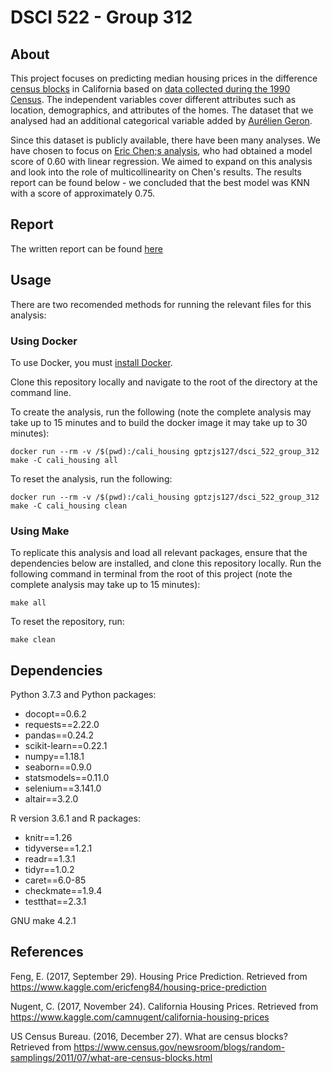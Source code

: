 # DSCI 522 - Group 312

## About

This project focuses on predicting median housing prices in the difference [census blocks](https://www.census.gov/newsroom/blogs/random-samplings/2011/07/what-are-census-blocks.html) in California based on [data collected during the 1990 Census](https://www.kaggle.com/camnugent/california-housing-prices/kernels). The independent variables cover different attributes such as location, demographics, and attributes of the homes. The dataset that we analysed had an additional categorical variable added by [Aurélien Geron](https://github.com/ageron/handson-ml/tree/master/datasets/housing).

Since this dataset is publicly available, there have been many analyses. We have chosen to focus on [Eric Chen;s analysis](https://www.kaggle.com/ericfeng84), who had obtained a model score of 0.60 with linear regression. We aimed to expand on this analysis and look into the role of multicollinearity on Chen's results. The results report can be found below - we concluded that the best model was KNN with a score of approximately 0.75.

## Report

The written report can be found [here](results/california_housing_predict_report.ipynb)

## Usage

There are two recomended methods for running the relevant files for this analysis:

### Using Docker

To use Docker, you must [install Docker](https://docs.docker.com/install/).

Clone this repository locally and navigate to the root of the directory at the command line.

To create the analysis, run the following (note the complete analysis may take up to 15 minutes and to build the docker image it may take up to 30 minutes):

`docker run --rm -v /$(pwd):/cali_housing gptzjs127/dsci_522_group_312 make -C cali_housing all`

To reset the analysis, run the following:

`docker run --rm -v /$(pwd):/cali_housing gptzjs127/dsci_522_group_312 make -C cali_housing clean`

### Using Make

To replicate this analysis and load all relevant packages, ensure that the dependencies below are installed, and clone this repository locally. Run the following command in terminal from the root of this project (note the complete analysis may take up to 15 minutes):

`make all`

To reset the repository, run:

`make clean`

## Dependencies

Python 3.7.3 and Python packages:
* docopt==0.6.2
* requests==2.22.0
* pandas==0.24.2
* scikit-learn==0.22.1
* numpy==1.18.1
* seaborn==0.9.0
* statsmodels==0.11.0
* selenium==3.141.0
* altair==3.2.0

R version 3.6.1 and R packages:
* knitr==1.26
* tidyverse==1.2.1
* readr==1.3.1
* tidyr==1.0.2
* caret==6.0-85
* checkmate==1.9.4
* testthat==2.3.1

GNU make 4.2.1

## References

Feng, E. (2017, September 29). Housing Price Prediction. Retrieved from https://www.kaggle.com/ericfeng84/housing-price-prediction

Nugent, C. (2017, November 24). California Housing Prices. Retrieved from https://www.kaggle.com/camnugent/california-housing-prices

US Census Bureau. (2016, December 27). What are census blocks? Retrieved from https://www.census.gov/newsroom/blogs/random-samplings/2011/07/what-are-census-blocks.html
